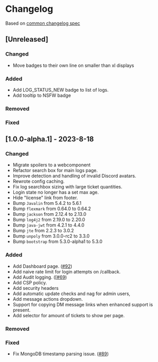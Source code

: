# Changelog
Based on [common changelog spec](https://common-changelog.org/)

## [Unreleased]

### Changed

- Move badges to their own line on smaller than xl displays

### Added

- Add LOG_STATUS_NEW badge to list of logs.
- Add tooltip to NSFW badge

### Removed

### Fixed

## [1.0.0-alpha.1] - 2023-8-18

### Changed

- Migrate spoilers to a webcomponent
- Refactor search box for main logs page. 
- Improve detection and handling of invalid Discord avatars.
- Rewrote config caching.
- Fix log searchbox sizing with large ticket quantities.
- Login state no longer has a set max age.
- Hide "license" link from footer.
- Bump `Javalin` from 5.4.2 to 5.6.1
- Bump `flexmark` from 0.64.0 to 0.64.2
- Bump `jackson` from 2.12.4 to 2.13.0
- Bump `log4j2` from 2.19.0 to 2.20.0
- Bump `java-jwt` from 4.2.1 to 4.4.0
- Bump `jte` from 2.2.3 to 3.0.2
- Bump `unpoly` from 3.0.0-rc2 to 3.3.0
- Bump `bootstrap` from 5.3.0-alpha1 to 5.3.0


### Added

- Add Dashboard page. ([#92](https://github.com/khakers/modmail-viewer/pull/92))
- Add naive rate limit for login attempts on /callback.
- Add Audit logging. ([[#69](https://github.com/khakers/modmail-viewer/issues/69))
- Add CSP policy.
- Add security headers
- Add automatic update checks and nag for admin users,
- Add message actions dropdown.
- Support for copying DM message links when enhanced support is present.
- Add selector for amount of tickets to show per page.

### Removed

### Fixed

- Fix MongoDB timestamp parsing issue. ([#89](https://github.com/khakers/modmail-viewer/issues/89))

